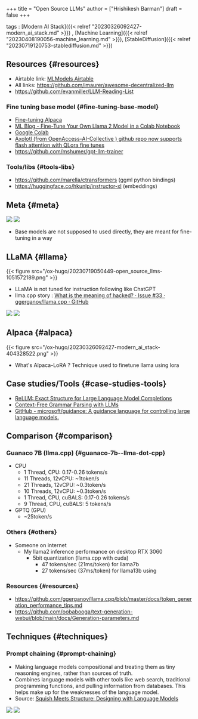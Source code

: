 +++
title = "Open Source LLMs"
author = ["Hrishikesh Barman"]
draft = false
+++

tags
: [Modern AI Stack]({{< relref "20230326092427-modern_ai_stack.md" >}}) , [Machine Learning]({{< relref "20230408190056-machine_learning.md" >}}), [StableDiffusion]({{< relref "20230719120753-stablediffusion.md" >}})


## Resources {#resources}

-   Airtable link: [MLModels Airtable](https://airtable.com/appWjub9re6jaNTpA/tbly7fUiGaBkTVKvw/viwuTtXhizXBK9ybF?blocks=hide)
-   All links: <https://github.com/imaurer/awesome-decentralized-llm>
-   <https://github.com/evanmiller/LLM-Reading-List>


### Fine tuning base model {#fine-tuning-base-model}

-   [Fine-tuning Alpaca](https://www.youtube.com/watch?v=4-Q50fmq7Uw)
-   [ML Blog - Fine-Tune Your Own Llama 2 Model in a Colab Notebook](https://mlabonne.github.io/blog/posts/Fine_Tune_Your_Own_Llama_2_Model_in_a_Colab_Notebook.html)
-   [Google Colab](https://colab.research.google.com/drive/1Zmaceu65d7w4Tcd-cfnZRb6k_Tcv2b8g)
-   [Axolotl (from OpenAccess-AI-Collective ) github repo now supports flash attention with QLora fine tunes](https://www.reddit.com/r/LocalLLaMA/comments/15htqa9/axolotl_from_openaccessaicollective_github_repo/)
-   <https://github.com/mshumer/gpt-llm-trainer>


### Tools/libs {#tools-libs}

-   <https://github.com/marella/ctransformers> (ggml python bindings)
-   <https://huggingface.co/hkunlp/instructor-xl> (embeddings)


## Meta {#meta}

![](/ox-hugo/20230326092427-modern_ai_stack-1144765404.png)
![](/ox-hugo/20230719050449-open_source_llms-314571890.png)

-   Base models are not supposed to used directly, they are meant for fine-tuning in a way


## LLaMA {#llama}

{{< figure src="/ox-hugo/20230719050449-open_source_llms-1051572189.png" >}}

-   LLaMA is not tuned for instruction following like ChatGPT
-   llma.cpp story : [What is the meaning of hacked? · Issue #33 · ggerganov/llama.cpp · GitHub](https://github.com/ggerganov/llama.cpp/issues/33#issuecomment-1465108022)

![](/ox-hugo/20230326092427-modern_ai_stack-179978562.png)
![](/ox-hugo/20230326092427-modern_ai_stack-1028578828.png)


## Alpaca {#alpaca}

{{< figure src="/ox-hugo/20230326092427-modern_ai_stack-404328522.png" >}}

-   What's Alpaca-LoRA ? Technique used to finetune llama using lora


## Case studies/Tools {#case-studies-tools}

-   [ReLLM: Exact Structure for Large Language Model Completions](https://matt-rickard.com/rellm)
-   [Context-Free Grammar Parsing with LLMs](https://matt-rickard.com/context-free-grammar-parsing-with-llms)
-   [GitHub - microsoft/guidance: A guidance language for controlling large language models.](https://github.com/microsoft/guidance)


## Comparison {#comparison}


### Guanaco 7B (llma.cpp) {#guanaco-7b--llma-dot-cpp}

-   CPU
    -   1 Thread, CPU: 0.17-0.26 tokens/s
    -   11 Threads, 12vCPU: ~1token/s
    -   21 Threads, 12vCPU: ~0.3token/s
    -   10 Threads, 12vCPU: ~0.3token/s
    -   1 Thread, CPU, cuBALS: 0.17-0.26 tokens/s
    -   9 Thread, CPU, cuBALS: 5 tokens/s
-   GPTQ (GPU)
    -   ~25token/s


### Others {#others}

-   Someone on internet
    -   My llama2 inference performance on desktop RTX 3060
        -   5bit quantization (llama.cpp with cuda)
            -   47 tokens/sec (21ms/token) for llama7b
            -   27 tokens/sec (37ms/token) for llama13b using


### Resources {#resources}

-   <https://github.com/ggerganov/llama.cpp/blob/master/docs/token_generation_performance_tips.md>
-   <https://github.com/oobabooga/text-generation-webui/blob/main/docs/Generation-parameters.md>


## Techniques {#techniques}


### Prompt chaining {#prompt-chaining}

-   Making language models compositional and treating them as tiny reasoning engines, rather than sources of truth.
-   Combines language models with other tools like web search, traditional programming functions, and pulling information from databases. This helps make up for the weaknesses of the language model.
-   Source: [Squish Meets Structure: Designing with Language Models](https://maggieappleton.com/squish-structure)

![](/ox-hugo/20230719050449-open_source_llms-1152254522.png)
![](/ox-hugo/20230719050449-open_source_llms-2071394261.png)
